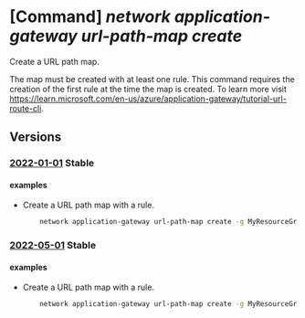 # [Command] _network application-gateway url-path-map create_

Create a URL path map.

The map must be created with at least one rule. This command requires the creation of the first rule at the time the map is created. To learn more visit https://learn.microsoft.com/en-us/azure/application-gateway/tutorial-url-route-cli.

## Versions

### [2022-01-01](/Resources/mgmt-plane/L3N1YnNjcmlwdGlvbnMve30vcmVzb3VyY2Vncm91cHMve30vcHJvdmlkZXJzL21pY3Jvc29mdC5uZXR3b3JrL2FwcGxpY2F0aW9uZ2F0ZXdheXMve30=/2022-01-01.xml) **Stable**

<!-- mgmt-plane /subscriptions/{}/resourcegroups/{}/providers/microsoft.network/applicationgateways/{} 2022-01-01 properties.urlPathMaps[] -->

#### examples

- Create a URL path map with a rule.
    ```bash
        network application-gateway url-path-map create -g MyResourceGroup --gateway-name MyAppGateway -n MyUrlPathMap --rule-name MyUrlPathMapRule1 --paths /mypath1/* --address-pool MyAddressPool --default-address-pool MyAddressPool --http-settings MyHttpSettings --default-http-settings MyHttpSettings
    ```

### [2022-05-01](/Resources/mgmt-plane/L3N1YnNjcmlwdGlvbnMve30vcmVzb3VyY2Vncm91cHMve30vcHJvdmlkZXJzL21pY3Jvc29mdC5uZXR3b3JrL2FwcGxpY2F0aW9uZ2F0ZXdheXMve30=/2022-05-01.xml) **Stable**

<!-- mgmt-plane /subscriptions/{}/resourcegroups/{}/providers/microsoft.network/applicationgateways/{} 2022-05-01 properties.urlPathMaps[] -->

#### examples

- Create a URL path map with a rule.
    ```bash
        network application-gateway url-path-map create -g MyResourceGroup --gateway-name MyAppGateway -n MyUrlPathMap --rule-name MyUrlPathMapRule1 --paths /mypath1/* --address-pool MyAddressPool --default-address-pool MyAddressPool --http-settings MyHttpSettings --default-http-settings MyHttpSettings
    ```
